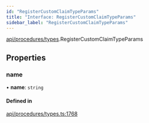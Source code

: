 ```yaml
---
id: "RegisterCustomClaimTypeParams"
title: "Interface: RegisterCustomClaimTypeParams"
sidebar_label: "RegisterCustomClaimTypeParams"
---
```


[api/procedures/types](../../../../../modules/API/Procedures/Types/Types.md).RegisterCustomClaimTypeParams

## Properties

### name

• **name**: `string`

#### Defined in

[api/procedures/types.ts:1768](https://github.com/PolymeshAssociation/polymesh-sdk/blob/49a0066c3/src/api/procedures/types.ts#L1768)
